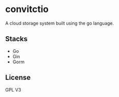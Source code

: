 # convitctio
A cloud storage system built using the go language.

## Stacks
* Go
* Gin
* Gorm

## License

GPL V3
